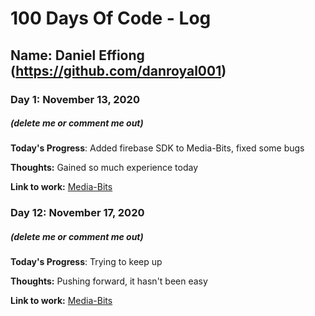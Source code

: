 # 100 Days Of Code - Log

## Name: Daniel Effiong (https://github.com/danroyal001)

### Day 1: November 13, 2020
##### (delete me or comment me out)

**Today's Progress**: Added firebase SDK to Media-Bits, fixed some bugs

**Thoughts:** Gained so much experience today

**Link to work:** [Media-Bits](https://github.com/danroyal001/media-bits)

### Day 12: November 17, 2020
##### (delete me or comment me out)

**Today's Progress**: Trying to keep up

**Thoughts:** Pushing forward, it hasn't been easy

**Link to work:** [Media-Bits](https://github.com/danroyal001/media-bits)
